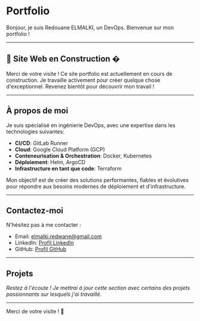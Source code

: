 # Portfolio

Bonjour, je suis Redouane ELMALKI, un DevOps. Bienvenue sur mon portfolio !

---

## 🚧 Site Web en Construction �

Merci de votre visite ! Ce site portfolio est actuellement en cours de construction. Je travaille activement pour créer quelque chose d'exceptionnel. Revenez bientôt pour découvrir mon travail !

---

## À propos de moi

Je suis spécialisé en ingénierie DevOps, avec une expertise dans les technologies suivantes:

- **CI/CD**: GitLab Runner
- **Cloud**: Google Cloud Platform (GCP)
- **Conteneurisation & Orchestration**: Docker, Kubernetes
- **Déploiement**: Helm, ArgoCD
- **Infrastructure en tant que code**: Terraform

Mon objectif est de créer des solutions performantes, fiables et évolutives pour répondre aux besoins modernes de déploiement et d'infrastructure.

---

## Contactez-moi

N'hésitez pas à me contacter :

- Email: [elmalki.redwane@gmail.com](mailto:elmalki.redwane@gmail.com)
- LinkedIn: [Profil LinkedIn](https://www.linkedin.com/in/redouane-elmalki-525b8950/)
- GitHub: [Profil GitHub](https://github.com/relmalki)

---

## Projets

*Restez à l'écoute ! Je mettrai à jour cette section avec certains des projets passionnants sur lesquels j'ai travaillé.*

---

Merci de votre visite ! 🌟
